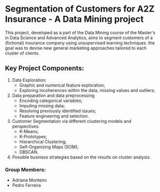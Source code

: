 # Segmentation of Customers for A2Z Insurance - A Data Mining project

This project, developed as a part of the Data Mining course of the Master's in Data Science and Advanced Analytics, aims to segment customers of a (fictional) insurance company using unsupervised learning techniques. the goal was to devise new general marketing approaches tailored to each cluster of clients.


## Key Project Components:
1. Data Exploration:
   * Graphic and numerical feature exploration;
   * Exploring incoherences within the data, missing values and outliers;
2. Data preparation and data preprocessing
   * Encoding categorical variables;
   * Imputing missing data;
   * Resolving previously identified issues;
   * Feature engineering and selection.
3. Customer Segmentation via different clustering models and perspectives:
   * K-Means;
   * K-Prototypes;
   * Hierarchical Clustering;
   * Self-Organizing Maps (SOM);
   * DBSCAN.
4. Possible business strategies based on the results on cluster analysis.

### Group Members:
- Adriana Monteiro
- Pedro Ferreira



